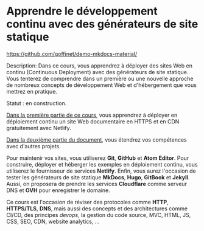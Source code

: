 # Apprendre le développement continu avec des générateurs de site statique

https://github.com/goffinet/demo-mkdocs-material/

Description: Dans ce cours, vous apprendrez à déployer des sites Web en continu (Continuous Deployment) avec des générateurs de site statique. Vous tenterez de comprendre dans un première ou une nouvelle approche de nombreux concepts de développement Web et d'hébergement que vous mettrez en pratique.

Statut : en construction.

[Dans la première partie de ce cours](premier-projet-en-deploiement-continu.md), vous apprendrez à déployer en déploiement continu un site Web documentaire en HTTPS et en CDN gratuitement avec Netlify.

[Dans la deuxième partie du document](autres-projets-avec-generateur-de-site-statique.md), vous étendrez vos compétences avec d'autres projets.

Pour maintenir vos sites, vous utiliserez **Git**, **GitHub** et **Atom Editor**. Pour construire, déployer et héberger les exemples en déploiement continu, vous utiliserez le fournisseur de services **Netlify**. Enfin, vous aurez l'occasion de tester les générateurs de site statique **MkDocs**, **Hugo**, **GitBook** et **Jekyll**. Aussi, on proposera de prendre les services **Cloudflare** comme serveur DNS et **OVH** pour enregistrer le domaine.

Ce cours est l'occasion de réviser des protocoles comme **HTTP**, **HTTPS/TLS**, **DNS**, mais aussi des concepts et des architectures comme CI/CD, des principes _devops_, la gestion du code source, MVC, HTML, JS, CSS, SEO, CDN, website analytics, ...

